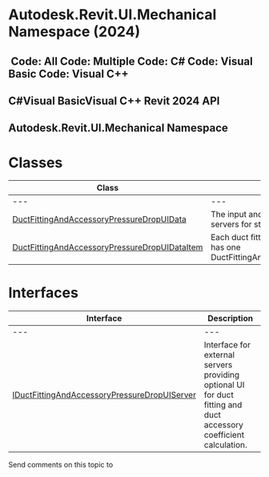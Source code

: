 # Autodesk.Revit.UI.Mechanical Namespace (2024)

﻿
 Code: All Code: Multiple Code: C# Code: Visual Basic Code: Visual C++   
---  
C#Visual BasicVisual C++
Revit 2024 API  
---  
Autodesk.Revit.UI.Mechanical Namespace  
---  
# Classes
| Class | Description |
| --- | --- |
| --- | --- | --- |
| [DuctFittingAndAccessoryPressureDropUIData](7cfa05c3-a2b8-5bb9-bec3-5a0c61f0ca27.md "DuctFittingAndAccessoryPressureDropUIData Class") | The input and output data used by external UI servers for storing UI settings. |
| [DuctFittingAndAccessoryPressureDropUIDataItem](21430cd5-52d1-fcae-d793-43fcef03dfdc.md "DuctFittingAndAccessoryPressureDropUIDataItem Class") | Each duct fitting or duct accessory FamilyInstance has one DuctFittingAndAccessoryPressureDropUIDataItem. |

# Interfaces
| Interface | Description |
| --- | --- |
| --- | --- | --- |
| [IDuctFittingAndAccessoryPressureDropUIServer](502b969b-0b78-4b9b-b396-ae4e6a31a091.md "IDuctFittingAndAccessoryPressureDropUIServer Interface") | Interface for external servers providing optional UI for duct fitting and duct accessory coefficient calculation. |

Send comments on this topic to 